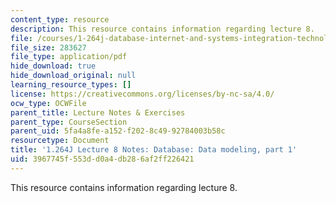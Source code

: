 ```yaml
---
content_type: resource
description: This resource contains information regarding lecture 8.
file: /courses/1-264j-database-internet-and-systems-integration-technologies-fall-2013/3967745f553dd0a4db286af2ff226421_MIT1_264JF13_lect_8.pdf
file_size: 283627
file_type: application/pdf
hide_download: true
hide_download_original: null
learning_resource_types: []
license: https://creativecommons.org/licenses/by-nc-sa/4.0/
ocw_type: OCWFile
parent_title: Lecture Notes & Exercises
parent_type: CourseSection
parent_uid: 5fa4a8fe-a152-f202-8c49-92784003b58c
resourcetype: Document
title: '1.264J Lecture 8 Notes: Database: Data modeling, part 1'
uid: 3967745f-553d-d0a4-db28-6af2ff226421
---
```

This resource contains information regarding lecture 8.